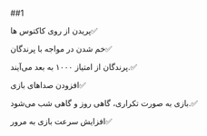 ##1

پریدن از روی کاکتوس ها✅

خم شدن در مواجه با پرندگان✅

پرندگان از امتیاز ۱۰۰۰ به بعد می‌آیند.✅

افزودن صداهای بازی✅

بازی به صورت تکراری، گاهی روز و گاهی شب می‌شود.✅

افزایش سرعت بازی به مرور✅
